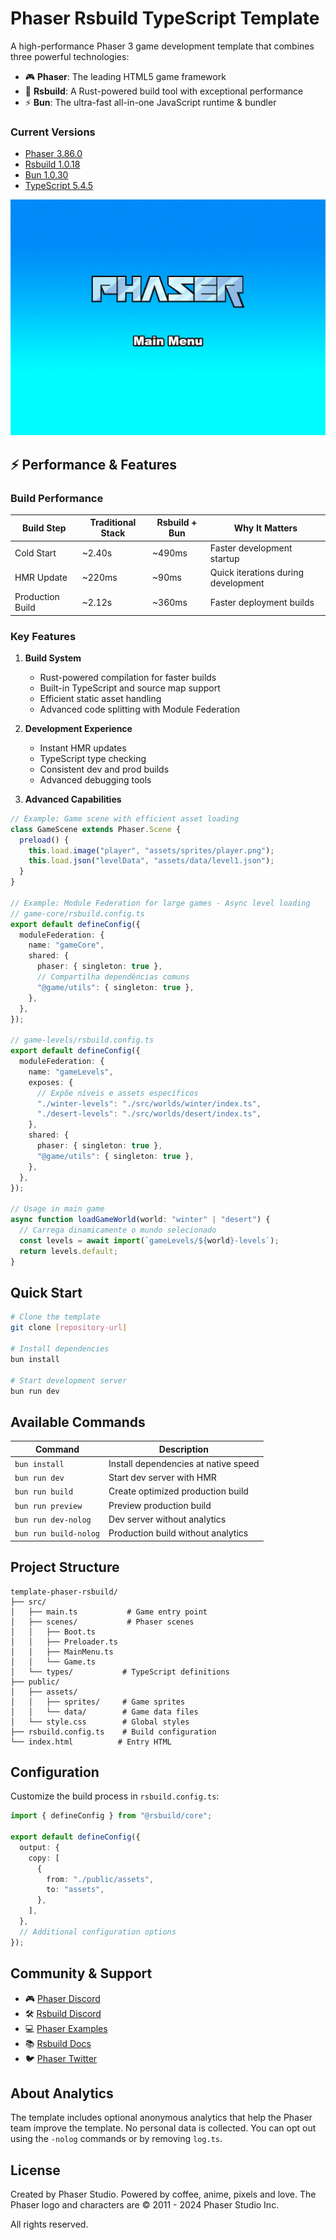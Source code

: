 # Phaser Rsbuild TypeScript Template

A high-performance Phaser 3 game development template that combines three powerful technologies:

- 🎮 **Phaser**: The leading HTML5 game framework
- 🚀 **Rsbuild**: A Rust-powered build tool with exceptional performance
- ⚡ **Bun**: The ultra-fast all-in-one JavaScript runtime & bundler

### Current Versions

- [Phaser 3.86.0](https://github.com/phaserjs/phaser)
- [Rsbuild 1.0.18](https://github.com/web-infra-dev/rsbuild)
- [Bun 1.0.30](https://bun.sh)
- [TypeScript 5.4.5](https://github.com/microsoft/TypeScript)

![screenshot](screenshot.png)

## ⚡ Performance & Features

### Build Performance

| Build Step       | Traditional Stack | Rsbuild + Bun | Why It Matters                      |
| ---------------- | ----------------- | ------------- | ----------------------------------- |
| Cold Start       | ~2.40s            | ~490ms        | Faster development startup          |
| HMR Update       | ~220ms            | ~90ms         | Quick iterations during development |
| Production Build | ~2.12s            | ~360ms        | Faster deployment builds            |

### Key Features

1. **Build System**

   - Rust-powered compilation for faster builds
   - Built-in TypeScript and source map support
   - Efficient static asset handling
   - Advanced code splitting with Module Federation

2. **Development Experience**

   - Instant HMR updates
   - TypeScript type checking
   - Consistent dev and prod builds
   - Advanced debugging tools

3. **Advanced Capabilities**

```typescript
// Example: Game scene with efficient asset loading
class GameScene extends Phaser.Scene {
  preload() {
    this.load.image("player", "assets/sprites/player.png");
    this.load.json("levelData", "assets/data/level1.json");
  }
}

// Example: Module Federation for large games - Async level loading
// game-core/rsbuild.config.ts
export default defineConfig({
  moduleFederation: {
    name: "gameCore",
    shared: {
      phaser: { singleton: true },
      // Compartilha dependências comuns
      "@game/utils": { singleton: true },
    },
  },
});

// game-levels/rsbuild.config.ts
export default defineConfig({
  moduleFederation: {
    name: "gameLevels",
    exposes: {
      // Expõe níveis e assets específicos
      "./winter-levels": "./src/worlds/winter/index.ts",
      "./desert-levels": "./src/worlds/desert/index.ts",
    },
    shared: {
      phaser: { singleton: true },
      "@game/utils": { singleton: true },
    },
  },
});

// Usage in main game
async function loadGameWorld(world: "winter" | "desert") {
  // Carrega dinamicamente o mundo selecionado
  const levels = await import(`gameLevels/${world}-levels`);
  return levels.default;
}
```

## Quick Start

```bash
# Clone the template
git clone [repository-url]

# Install dependencies
bun install

# Start development server
bun run dev
```

## Available Commands

| Command               | Description                          |
| --------------------- | ------------------------------------ |
| `bun install`         | Install dependencies at native speed |
| `bun run dev`         | Start dev server with HMR            |
| `bun run build`       | Create optimized production build    |
| `bun run preview`     | Preview production build             |
| `bun run dev-nolog`   | Dev server without analytics         |
| `bun run build-nolog` | Production build without analytics   |

## Project Structure

```
template-phaser-rsbuild/
├── src/
│   ├── main.ts           # Game entry point
│   ├── scenes/           # Phaser scenes
│   │   ├── Boot.ts
│   │   ├── Preloader.ts
│   │   ├── MainMenu.ts
│   │   └── Game.ts
│   └── types/           # TypeScript definitions
├── public/
│   ├── assets/
│   │   ├── sprites/     # Game sprites
│   │   └── data/        # Game data files
│   └── style.css        # Global styles
├── rsbuild.config.ts    # Build configuration
└── index.html          # Entry HTML
```

## Configuration

Customize the build process in `rsbuild.config.ts`:

```typescript
import { defineConfig } from "@rsbuild/core";

export default defineConfig({
  output: {
    copy: [
      {
        from: "./public/assets",
        to: "assets",
      },
    ],
  },
  // Additional configuration options
});
```

## Community & Support

- 🎮 [Phaser Discord](https://discord.gg/phaser)
- 🛠️ [Rsbuild Discord](https://discord.com/invite/XsaKEEk4mW)
- 💻 [Phaser Examples](https://labs.phaser.io)
- 📚 [Rsbuild Docs](https://rsbuild.dev/)
- 🐦 [Phaser Twitter](https://twitter.com/phaser_)

## About Analytics

The template includes optional anonymous analytics that help the Phaser team improve the template. No personal data is collected. You can opt out using the `-nolog` commands or by removing `log.ts`.

## License

Created by Phaser Studio. Powered by coffee, anime, pixels and love.
The Phaser logo and characters are © 2011 - 2024 Phaser Studio Inc.

All rights reserved.
